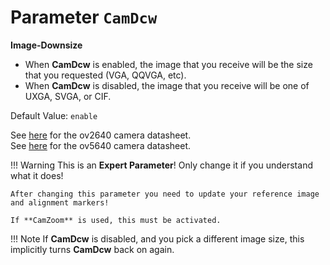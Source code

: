 # Parameter `CamDcw`

**Image-Downsize**

- When **CamDcw** is enabled, the image that you receive will be the size that you requested (VGA, QQVGA, etc).
- When **CamDcw** is disabled, the image that you receive will be one of UXGA, SVGA, or CIF.

Default Value: `enable`

See [here](../datasheets/Camera.ov2640_ds_1.8_.pdf) for the ov2640 camera datasheet.<br>
See [here](../datasheets/OV5640_datasheet.pdf) for the ov5640 camera datasheet.

!!! Warning
    This is an **Expert Parameter**! Only change it if you understand what it does!

    After changing this parameter you need to update your reference image and alignment markers!
	
	If **CamZoom** is used, this must be activated.

!!! Note
    If **CamDcw** is disabled, and you pick a different image size, this implicitly turns **CamDcw** back on again. 
